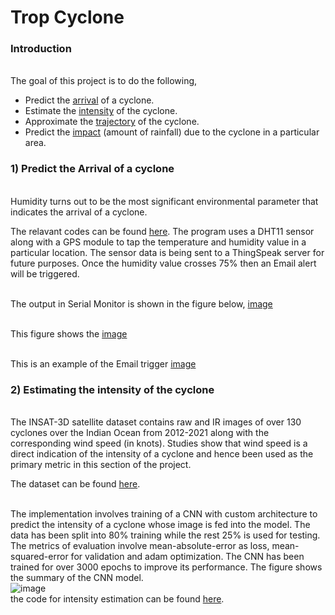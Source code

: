 # Trop Cyclone
<h3>Introduction</h3>
<br> The goal of this project is to do the following, <br>

*  Predict the [arrival]() of a cyclone.
*  Estimate the [intensity]() of the cyclone.
*  Approximate the [trajectory]() of the cyclone.
*  Predict the [impact]()  (amount of rainfall) due to the cyclone in a particular area.

<h3>1) Predict the Arrival of a cyclone</h3>
<br> Humidity turns out to be the most significant environmental parameter that indicates the arrival of a cyclone.

The relavant codes can be found [here](https://github.com/SIDDHARTH-S-001/tropical_cyclone/tree/main/Arrival/Using_DHT_and_Neo6M).
The program uses a DHT11 sensor along with a GPS module to tap the temperature and humidity value in a particular location. The sensor data is being sent to a ThingSpeak server for future purposes. Once the humidity value crosses 75% then an Email alert will be triggered.

<br> The output in Serial Monitor is shown in the figure below, 
[image](https://github.com/SIDDHARTH-S-001/tropical_cyclone/assets/73553742/38b06fa9-a2e7-4853-be1c-06f5530540b1)

<br> This figure shows the 
[image](https://github.com/SIDDHARTH-S-001/tropical_cyclone/assets/73553742/2a32dc4c-f34c-43ce-8f73-09d4fa87ac63)

<br> This is an example of the Email trigger
[image](https://github.com/SIDDHARTH-S-001/tropical_cyclone/assets/73553742/cc244234-4976-4300-83b0-010b209f82bd)

<h3>2) Estimating the intensity of the cyclone</h3>
<br> The INSAT-3D satellite dataset contains raw and IR images of over 130 cyclones over the Indian Ocean from 2012-2021 along with the corresponding wind speed (in knots). Studies show that wind speed is a direct indication of the intensity of a cyclone and hence been used as the primary metric in this section of the project. <br>

The dataset can be found [here](https://www.kaggle.com/datasets/sshubam/insat3d-infrared-raw-cyclone-images-20132021). 

<br> The implementation involves training of a CNN with custom architecture to predict the intensity of a cyclone whose image is fed into the model. The data has been split into 80% training while the rest 25% is used for testing. The metrics of evaluation involve mean-absolute-error as loss, mean-squared-error for validation and adam optimization. The CNN has been trained for over 3000 epochs to improve its performance. The figure shows the summary of the CNN model.
<br> ![image](https://github.com/SIDDHARTH-S-001/tropical_cyclone/assets/73553742/3b18e52a-b784-48db-923e-d9685f70cfe4)
<br> the code for intensity estimation can be found [here](https://github.com/SIDDHARTH-S-001/tropical_cyclone/tree/main/intensity_estimation_programs).


